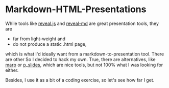 # Markdown-HTML-Presentations

While tools like [reveal.js] and [reveal-md] are great presentation
tools, they are

- far from light-weight and
- do not produce a static .html page,

which is what I'd ideally want from a markdown-to-presentation
tool. There are other So I decided to hack my own. True, there are
alternatives, like [marp] or [p_slides], which are nice tools, but not
100% what I was looking for either.

Besides, I use it as a bit of a coding exercise, so let's see how far
I get.


[reveal.js]: http://lab.hakim.se/reveal-js/#/
[reveal-md]: https://github.com/webpro/reveal-md
[marp]: https://yhatt.github.io/marp/
[p_slides]: https://github.com/munen/p_slides/
